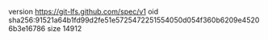 version https://git-lfs.github.com/spec/v1
oid sha256:91521a64b1fd99d2fe51e5725472251554050d054f360b6209e45206b3e16786
size 14912
